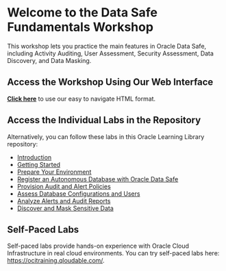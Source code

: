 # Welcome to the Data Safe Fundamentals Workshop

This workshop lets you practice the main features in Oracle Data Safe, including Activity Auditing, User Assessment, Security Assessment, Data Discovery, and Data Masking.

## Access the Workshop Using Our Web Interface

**[Click here](https://apexapps.oracle.com/pls/apex/dbpm/r/livelabs/view-workshop?p180_id=)** to use our easy to navigate HTML format.

## Access the Individual Labs in the Repository

Alternatively, you can follow these labs in this Oracle Learning Library repository:

- [Introduction](./introduction/introduction.md)
- [Getting Started](https://raw.githubusercontent.com/oracle/learning-library/master/common/labs/cloud-login/pre-register-free-tier-account.md)
- [Prepare Your Environment](./prepare-environment/prepare-environment.md)
- [Register an Autonomous Database with Oracle Data Safe](./register-autonomous-database/register-autonomous-database.md)
- [Provision Audit and Alert Policies](./provision-audit-alert-policies/provision-audit-alert-policies.md)
- [Assess Database Configurations and Users](./assess-database-configurations-users/assess-database-configurations-users.md)
- [Analyze Alerts and Audit Reports](./analyze-alerts-audit-reports/analyze-alerts-audit-reports.md)
- [Discover and Mask Sensitive Data](./discover-mask-sensitive-data/discover-mask-sensitive-data.md)



## Self-Paced Labs

Self-paced labs provide hands-on experience with Oracle Cloud Infrastructure in real cloud environments. You can try self-paced labs here: https://ocitraining.qloudable.com/.
